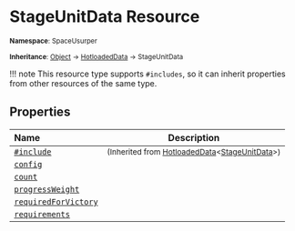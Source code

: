 # StageUnitData Resource

<small>**Namespace**: SpaceUsurper</small>

<small>**Inheritance**: [Object](https://docs.microsoft.com/en-us/dotnet/api/system.object?view=netframework-4.5) → [HotloadedData](HotloadedData.md) → StageUnitData</small>

!!! note
    This resource type supports `#includes`, so it can inherit properties
    from other resources of the same type.
## Properties

<div markdown="1" class="member-table">

| Name | Description |
| :--- | ----------- |
| [`#include`](HotloadedData-1/Include.md) | <small>(Inherited from [HotloadedData](HotloadedData-1.md)&lt;[StageUnitData](StageUnitData.md)&gt;)</small> | 
| [`config`](StageUnitData/Config.md) |  | 
| [`count`](StageUnitData/Count.md) |  | 
| [`progressWeight`](StageUnitData/ProgressWeight.md) |  | 
| [`requiredForVictory`](StageUnitData/RequiredForVictory.md) |  | 
| [`requirements`](StageUnitData/Requirements.md) |  | 

</div>

